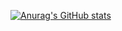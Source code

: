 [![Anurag's GitHub stats](https://github-readme-stats.vercel.app/api?username=bsasealteam6)](https://github.com/anuraghazra/github-readme-stats)


<!--
**bsasealteam6/bsasealteam6** is a ✨ _special_ ✨ repository because its `README.md` (this file) appears on your GitHub profile.

Here are some ideas to get you started:

- 🔭 I’m currently working on ...
- 🌱 I’m currently learning ...
- 👯 I’m looking to collaborate on ...
- 🤔 I’m looking for help with ...
- 💬 Ask me about ...
- 📫 How to reach me: ...
- 😄 Pronouns: ...
- ⚡ Fun fact: ...
-->
